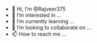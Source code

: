 - 👋 Hi, I’m @Rajveer375
- 👀 I’m interested in ...
- 🌱 I’m currently learning ...
- 💞️ I’m looking to collaborate on ...
- 📫 How to reach me ...

<!---
Rajveer375/Rajveer375 is a ✨ special ✨ repository because its `README.md` (this file) appears on your GitHub profile.
You can click the Preview link to take a look at your changes.
--->
